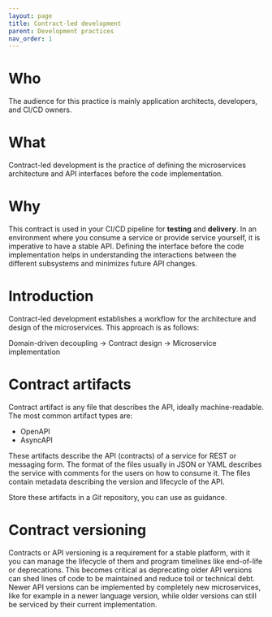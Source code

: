 ```yaml
---
layout: page
title: Contract-led development
parent: Development practices
nav_order: 1
---
```


# Who
The audience for this practice is mainly application architects, developers, and CI/CD owners.

# What
Contract-led development is the practice of defining the microservices architecture and API interfaces before the code implementation.

# Why
This contract is used in your CI/CD pipeline for **testing** and **delivery**. In an environment where you consume a service or provide service yourself, it is imperative to have a stable API. Defining the interface before the code implementation helps in understanding the interactions between the different subsystems and minimizes future API changes.

# Introduction
Contract-led development establishes a workflow for the architecture and design of the microservices. This approach is as follows:

Domain-driven decoupling -> Contract design -> Microservice implementation

# Contract artifacts
Contract artifact is any file that describes the API, ideally machine-readable. The most common artifact types are:
- OpenAPI
- AsyncAPI

These artifacts describe the API (contracts) of a service for REST or messaging form. The format of the files usually in JSON or YAML describes the service with comments for the users on how to consume it. The files contain metadata describing the version and lifecycle of the API.

Store these artifacts in a *Git* repository, you can use <example> as guidance.
# Contract versioning
Contracts or API versioning is a requirement for a stable platform, with it you can manage the lifecycle of them and program timelines like end-of-life or deprecations. This becomes critical as deprecating older API versions can shed lines of code to be maintained and reduce toil or technical debt. Newer API versions can be implemented by completely new microservices, like for example in a newer language version, while older versions can still be serviced by their current implementation.